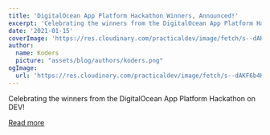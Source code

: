 ```yaml
---
title: 'DigitalOcean App Platform Hackathon Winners, Announced!'
excerpt: 'Celebrating the winners from the DigitalOcean App Platform Hackathon on DEV!'
date: '2021-01-15'
coverImage: 'https://res.cloudinary.com/practicaldev/image/fetch/s--dAKF6b4K--/c_imagga_scale,f_auto,fl_progressive,h_420,q_auto,w_1000/https://dev-to-uploads.s3.amazonaws.com/i/sxxj3gsywbo1m6h1gs4y.png'
author:
  name: Koders
  picture: "assets/blog/authors/koders.png"
ogImage:
  url: 'https://res.cloudinary.com/practicaldev/image/fetch/s--dAKF6b4K--/c_imagga_scale,f_auto,fl_progressive,h_420,q_auto,w_1000/https://dev-to-uploads.s3.amazonaws.com/i/sxxj3gsywbo1m6h1gs4y.png'
---
```


Celebrating the winners from the DigitalOcean App Platform Hackathon on DEV!

[Read more](https://dev.to/devteam/digitalocean-app-platform-hackathon-winners-announced-ig0)
